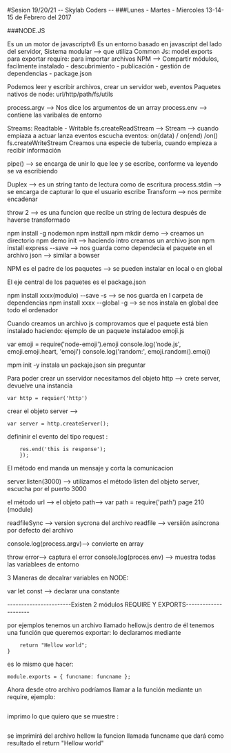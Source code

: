 #Sesion 19/20/21 -- Skylab Coders --
###Lunes - Martes - Miercoles  13-14-15 de Febrero del 2017

###NODE.JS

Es un un motor de javascriptv8
Es un entorno  basado en javascript del lado del servidor, 
Sistema modular --> que utiliza Common Js: model.exports para exportar 
                                           require: para importar archivos
NPM --> Compartir módulos, facilmente instalado - descubrimiento - publicación - gestión de dependencias - package.json

Podemos leer y escribir archivos, crear un servidor web, eventos
Paquetes nativos de node: url/http/path/fs/utils

process.argv --> Nos dice los argumentos de un array
process.env --> contiene las varibales de entorno

Streams: Readtable - Writable
fs.createReadStream --> Stream --> cuando empiaza a actuar lanza eventos
escucha eventos: on(data) / on(end) /on()
fs.createWriteStream
Creamos una especie de tuberia, cuando empieza a recibir información 

pipe() --> se encarga de unir lo que lee y se escribe, conforme va leyendo se va escribiendo

Duplex --> es un string tanto de lectura como de escritura
process.stdin --> se encarga de capturar lo que el usuario escribe
Transform --> nos permite encadenar 

throw 2 --> es una funcion  que recibe un string de lectura después de haverse transformado

npm install -g nodemon
npm insttall npm
mkdir demo --> creamos un directorio
npm demo init --> haciendo intro creamos un archivo json
npm install express --save --> nos guarda como dependecia el paquete en el archivo json --> similar a bowser

NPM es el padre de los paquetes --> se pueden instalar en local o en global

El eje central de los paquetes es el package.json

npm install xxxx(modulo) --save -s --> se nos guarda en l carpeta  de dependencias
npm install xxxx --global -g --> se nos instala en global dee todo el ordenador

Cuando creamos un archivo js comprovamos que el paquete está bien instalado haciendo:
ejemplo de un paquete instaladoo emoji.js

var emoji = require('node-emoji').emoji
console.log('node.js', emoji.emoji.heart, 'emoji')
console.log('random:', emoji.random().emoji)

mpm init -y instala un packaje.json sin preguntar

Para poder crear un sservidor necesitamos del objeto http --> crete server, devuelve una instancia
```
var http = requier('http')
```
crear el objeto server --> 
```
var server = http.createServer();
```
defininir el evento del tipo request :
```server.on('request, function(req, res){
    res.end('this is response'); 
    });
```
El método end manda un mensaje y corta la comunicacion

server.listen(3000) --> utilizamos el método listen del objeto server, escucha por el puerto 3000



el método url --> 
el objeto path--> var path = require('path') page 210 (module)

readfileSync --> version sycrona  del archivo
readfile --> versiión asíncrona por defecto del archivo

console.log(process.argv)--> convierte en array

throw error--> captura el error
console.log(proces.env) --> muestra todas las variablees de entorno

3 Maneras de decalrar variables en NODE:

var
let
const --> declarar una constante

-----------------------Existen 2 módulos REQUIRE Y EXPORTS---------------------

por ejemplos tenemos un archivo llamado hellow.js
dentro de él tenemos una función  que queremos exportar:
lo declaramos mediante 
```exports.funcname = function(){
    return "Hellow world";
}
```
es lo mismo que hacer: 
```function funcname() { return 'Hello World'; }
module.exports = { funcname: funcname };
```
Ahora desde otro archivo podríamos llamar a la función mediante un require, ejemplo: 
```var hello = require ('./hellow.js') //--> llamo al archivo!
```
imprimo lo que quiero que se muestre : 
```console.log(hello.funcname()); 
```
se imprimirá del archivo hellow la funcion llamada funcname que dará como resultado el return "Hellow world"

